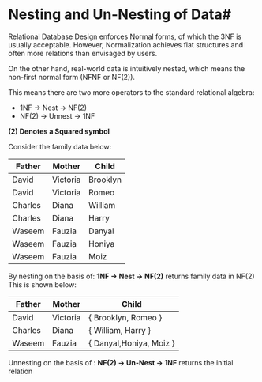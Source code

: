 # Nesting and Un-Nesting of Data#

Relational Database Design enforces Normal forms, of which the 3NF is usually acceptable. 
However, Normalization achieves flat structures and often more relations than envisaged by users. 

On the other hand, real-world data is intuitively nested, which means the non-first normal form (NFNF or NF(2)).

This means there are two more operators to the standard relational algebra: 

  - 1NF → Nest → NF(2)
  - NF(2) → Unnest → 1NF

**(2) Denotes a Squared symbol** 

Consider the family data below: 

|   Father      |     Mother    |    Child       |
|---------------|---------------|----------------|
| David         | Victoria      | Brooklyn       |
| David         | Victoria      | Romeo          |
| Charles       | Diana         | William        |
| Charles       | Diana         | Harry          | 
| Waseem        | Fauzia        | Danyal         | 
| Waseem        | Fauzia        | Honiya         | 
| Waseem        | Fauzia        | Moiz           |

By nesting on the basis of: **1NF → Nest → NF(2)** returns family data in NF(2)
This is shown below: 

|   Father      |     Mother    |    Child               |
|---------------|---------------|------------------------|
| David         | Victoria      | { Brooklyn, Romeo }    |
| Charles       | Diana         | { William, Harry }     | 
| Waseem        | Fauzia        | { Danyal,Honiya, Moiz }|

Unnesting on the basis of : **NF(2)  → Un-Nest → 1NF** returns the initial relation


